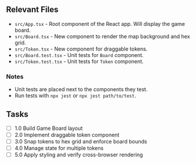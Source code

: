 ## Relevant Files

- `src/App.tsx` - Root component of the React app. Will display the game board.
- `src/Board.tsx` - New component to render the map background and hex grid.
- `src/Token.tsx` - New component for draggable tokens.
- `src/Board.test.tsx` - Unit tests for `Board` component.
- `src/Token.test.tsx` - Unit tests for `Token` component.

### Notes

- Unit tests are placed next to the components they test.
- Run tests with `npx jest` or `npx jest path/to/test`.

## Tasks

- [ ] 1.0 Build Game Board layout
- [ ] 2.0 Implement draggable token component
- [ ] 3.0 Snap tokens to hex grid and enforce board bounds
- [ ] 4.0 Manage state for multiple tokens
- [ ] 5.0 Apply styling and verify cross-browser rendering
